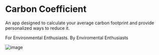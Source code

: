 # Carbon Coefficient
An app designed to calculate your average carbon footprint and provide personalized ways to reduce it.

For Environmental Enthusiasts. By Enviromental Enthusiasts

![image](https://user-images.githubusercontent.com/92199045/150666065-8f1394e6-cf16-4a5c-9f00-b3ecceb88da0.png)



